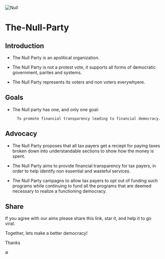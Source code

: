 ![Null](https://cdn1.iconfinder.com/data/icons/mathematics-line-1/48/38-128.png)

# The-Null-Party

## Introduction

* The Null Party is an apolitical organization.

* The Null Party is not a protest vote, it supports all forms of democratic government, parites and systems.

* The Null Party represents its voters and non voters everywhyere.

## Goals

* The Null party has one, and only one goal:

        To promote financial transparency leading to financial democracy.

## Advocacy

* The Null Party proposes that all tax payers get a reciept for paying taxes broken down into understandable sections to show how the money is spent.

* The Null Party aims to provide financial transparency for tax payers, in order to help identify non essential and wasteful services.  

* The Null Party campagns to allow tax payers to opt out of funding such programs while continuing to fund all the programs that are deemed necessary to realize a functioning democracy.

## Share

If you agree with our aims please share this link, star it, and help it to go viral.

Together, lets make a better democracy!

Thanks

∅
